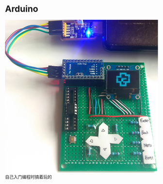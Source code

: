 # Arduino
![推箱子](https://github.com/Sch-ray/Arduino/blob/master/img/218f04b3d3f54c466f3f9b1292b0f095a6cf42d7.jpg)
自己入门编程时搞着玩的
